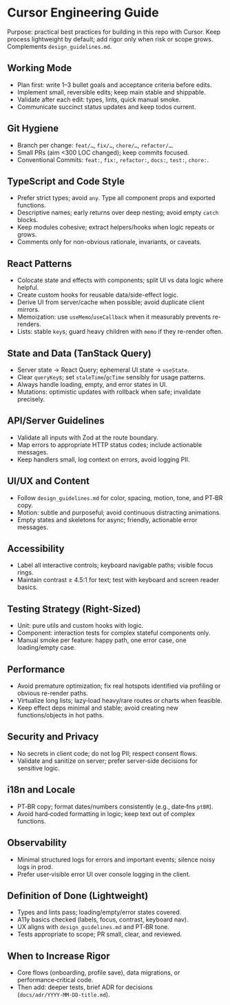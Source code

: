 # Cursor Engineering Guide

Purpose: practical best practices for building in this repo with Cursor. Keep process lightweight by default; add rigor only when risk or scope grows. Complements `design_guidelines.md`.

## Working Mode
- Plan first: write 1–3 bullet goals and acceptance criteria before edits.
- Implement small, reversible edits; keep main stable and shippable.
- Validate after each edit: types, lints, quick manual smoke.
- Communicate succinct status updates and keep todos current.

## Git Hygiene
- Branch per change: `feat/…`, `fix/…`, `chore/…`, `refactor/…`.
- Small PRs (aim <300 LOC changed); keep commits focused.
- Conventional Commits: `feat:`, `fix:`, `refactor:`, `docs:`, `test:`, `chore:`.

## TypeScript and Code Style
- Prefer strict types; avoid `any`. Type all component props and exported functions.
- Descriptive names; early returns over deep nesting; avoid empty `catch` blocks.
- Keep modules cohesive; extract helpers/hooks when logic repeats or grows.
- Comments only for non-obvious rationale, invariants, or caveats.

## React Patterns
- Colocate state and effects with components; split UI vs data logic where helpful.
- Create custom hooks for reusable data/side-effect logic.
- Derive UI from server/cache when possible; avoid duplicate client mirrors.
- Memoization: use `useMemo`/`useCallback` when it measurably prevents re-renders.
- Lists: stable `key`s; guard heavy children with `memo` if they re-render often.

## State and Data (TanStack Query)
- Server state → React Query; ephemeral UI state → `useState`.
- Clear `queryKey`s; set `staleTime`/`gcTime` sensibly for usage patterns.
- Always handle loading, empty, and error states in UI.
- Mutations: optimistic updates with rollback when safe; invalidate precisely.

## API/Server Guidelines
- Validate all inputs with Zod at the route boundary.
- Map errors to appropriate HTTP status codes; include actionable messages.
- Keep handlers small, log context on errors, avoid logging PII.

## UI/UX and Content
- Follow `design_guidelines.md` for color, spacing, motion, tone, and PT‑BR copy.
- Motion: subtle and purposeful; avoid continuous distracting animations.
- Empty states and skeletons for async; friendly, actionable error messages.

## Accessibility
- Label all interactive controls; keyboard navigable paths; visible focus rings.
- Maintain contrast ≥ 4.5:1 for text; test with keyboard and screen reader basics.

## Testing Strategy (Right‑Sized)
- Unit: pure utils and custom hooks with logic.
- Component: interaction tests for complex stateful components only.
- Manual smoke per feature: happy path, one error case, one loading/empty case.

## Performance
- Avoid premature optimization; fix real hotspots identified via profiling or obvious re-render paths.
- Virtualize long lists; lazy‑load heavy/rare routes or charts when feasible.
- Keep effect deps minimal and stable; avoid creating new functions/objects in hot paths.

## Security and Privacy
- No secrets in client code; do not log PII; respect consent flows.
- Validate and sanitize on server; prefer server‑side decisions for sensitive logic.

## i18n and Locale
- PT‑BR copy; format dates/numbers consistently (e.g., date‑fns `ptBR`).
- Avoid hard‑coded formatting in logic; keep text out of complex functions.

## Observability
- Minimal structured logs for errors and important events; silence noisy logs in prod.
- Prefer user‑visible error UI over console logging in the client.

## Definition of Done (Lightweight)
- Types and lints pass; loading/empty/error states covered.
- A11y basics checked (labels, focus, contrast, keyboard nav).
- UX aligns with `design_guidelines.md` and PT‑BR tone.
- Tests appropriate to scope; PR small, clear, and reviewed.

## When to Increase Rigor
- Core flows (onboarding, profile save), data migrations, or performance‑critical code.
- Then add: deeper tests, brief ADR for decisions (`docs/adr/YYYY‑MM‑DD‑title.md`).


